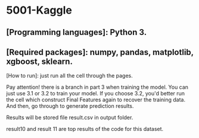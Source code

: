 # 5001-Kaggle
[Programming languages]: 
Python 3.
--------------------------------------------------------
[Required packages]: 
numpy, pandas, matplotlib, xgboost, sklearn.
---------------------------------------------------------
[How to run]: 
just run all the cell through the pages.

Pay attention! there is a branch in part 3 when training the model. You can just use 3.1 or 3.2 to train your model. If you choose 3.2, you'd better run the cell which construct Final Features again to recover the training data. And then, go through to generate prediction results.

Results will be stored file result.csv in output folder.

result10 and result 11 are top results of the code for this dataset.
